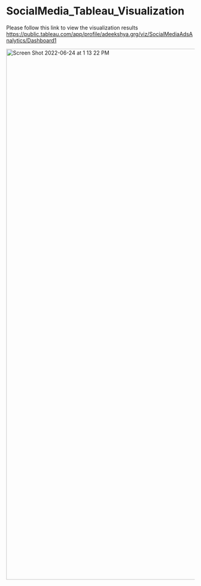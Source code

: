 # SocialMedia_Tableau_Visualization
Please follow this link to  view the visualization results
https://public.tableau.com/app/profile/adeekshya.grg/viz/SocialMediaAdsAnalytics/Dashboard1

<img width="1416" alt="Screen Shot 2022-06-24 at 1 13 22 PM" src="https://user-images.githubusercontent.com/71362468/175618819-cdcb352f-6a7a-4762-ad87-c9407ff5f1e3.png">
